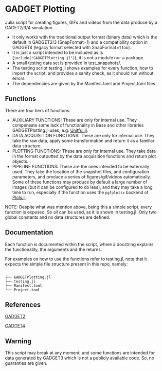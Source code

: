 # GADGET Plotting

Julia script for creating figures, GIFs and videos from the data produce by a GAGET2/3/4 simulation.

- It only works with the traditional output format (binary data) which is the default in GADGET2/3 (SnapFormat=1) and a compatibility option in GADGET4 (legacy format selected with SnapFormat=1 too).
- It is just a script intended to be included as is (`include("GADGETPlotting.jl")`), it is not a module nor a package.
- A small testing data set is provided in test_snapshots/.
- The testing script testing.jl shows examples for every function, how to import the script, and provides a sanity check, as it should run without errors.
- The dependencies are given by the Manifest.toml and Project.toml files.

## Functions

There are four tiers of functions:

- AUXILIARY FUNCTIONS: These are only for internal use. They compensate some lack of functionality in Base and other libraries GADGETPlotting.jl uses, e.g. [Unitful.jl](https://github.com/PainterQubits/Unitful.jl).
- DATA ACQUISITION FUNCTIONS: These are only for internal use. They take the raw data, apply some transformation and return it as a familiar data structure.
- PLOTTING FUNCTIONS: These are only for internal use. They take data in the format outputted by the data acquisition functions and return plot objects.
- PIPELINE FUNCTIONS: These are the ones intended to be externally used. They take the location of the snapshot files, and configuration parameters, and produce a series of figures/gif/videos automatically. Some of these functions may produce by default a large number of images (but it can be configured to do less), and they may take a long time to run, especially if the function uses the `pgfplotsx` backend of [Plots.jl](https://github.com/JuliaPlots/Plots.jl).

NOTE: Despite what was mention above, being this a simple script, every function is exposed. So all can be used, as it is shown in testing.jl. Only two global constants and no data structures are defined.

## Documentation

Each function is documented within the script, where a docstring explains the functionality, the arguments and the returns.

For examples on how to use the functions refer to testing.jl, note that it expects the simple file structure present in this repo, namely:

    .
    ├── GADGETPlotting.jl 
    ├── testing.jl
    ├── Manifest.toml 
    └── Project.toml

## References

[GADGET2](https://wwwmpa.mpa-garching.mpg.de/gadget/)

[GADGET4](https://wwwmpa.mpa-garching.mpg.de/gadget4/)

## Warning

This script may break at any moment, and some functions are intended for data generated by GADGET3 which is not a publicly available code. So, no guaranties are given.
